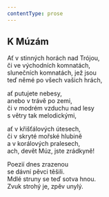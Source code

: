 ```yaml
---
contentType: prose
---
```


## K Múzám

Ať v stinných horách nad Trójou,  
či ve východních komnatách,  
slunečních komnatách, jež jsou  
teď němé po všech vašich hrách,

ať putujete nebesy,  
anebo v trávě po zemi,  
či v modrém vzduchu nad lesy  
s větry tak melodickými,

ať v křišťálových útesech,  
či v skryté mořské hlubině  
a v korálových pralesech,  
ach, devět Múz, jste zrádkyně!

Poezií dnes zrazenou  
se dávní pěvci těšili.  
Mdlé struny se teď sotva hnou.  
Zvuk strohý je, zpěv unylý.
